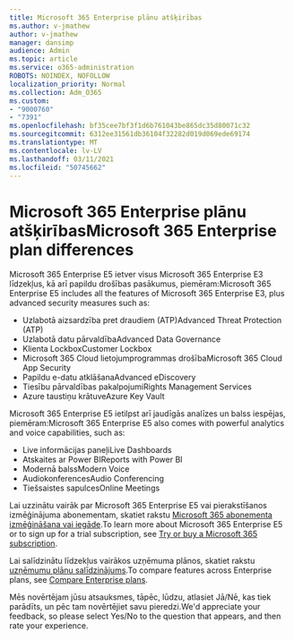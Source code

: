 ```yaml
---
title: Microsoft 365 Enterprise plānu atšķirības
ms.author: v-jmathew
author: v-jmathew
manager: dansimp
audience: Admin
ms.topic: article
ms.service: o365-administration
ROBOTS: NOINDEX, NOFOLLOW
localization_priority: Normal
ms.collection: Adm_O365
ms.custom:
- "9000760"
- "7391"
ms.openlocfilehash: bf35cee7bf3f1d6b761043be865dc35d80071c32
ms.sourcegitcommit: 6312ee31561db36104f32282d019d069ede69174
ms.translationtype: MT
ms.contentlocale: lv-LV
ms.lasthandoff: 03/11/2021
ms.locfileid: "50745662"
---
```

# <a name="microsoft-365-enterprise-plan-differences"></a><span data-ttu-id="fa924-102">Microsoft 365 Enterprise plānu atšķirības</span><span class="sxs-lookup"><span data-stu-id="fa924-102">Microsoft 365 Enterprise plan differences</span></span>

<span data-ttu-id="fa924-103">Microsoft 365 Enterprise E5 ietver visus Microsoft 365 Enterprise E3 līdzekļus, kā arī papildu drošības pasākumus, piemēram:</span><span class="sxs-lookup"><span data-stu-id="fa924-103">Microsoft 365 Enterprise E5 includes all the features of Microsoft 365 Enterprise E3, plus advanced security measures such as:</span></span>

- <span data-ttu-id="fa924-104">Uzlabotā aizsardzība pret draudiem (ATP)</span><span class="sxs-lookup"><span data-stu-id="fa924-104">Advanced Threat Protection (ATP)</span></span>
- <span data-ttu-id="fa924-105">Uzlabotā datu pārvaldība</span><span class="sxs-lookup"><span data-stu-id="fa924-105">Advanced Data Governance</span></span>
- <span data-ttu-id="fa924-106">Klienta Lockbox</span><span class="sxs-lookup"><span data-stu-id="fa924-106">Customer Lockbox</span></span>
- <span data-ttu-id="fa924-107">Microsoft 365 Cloud lietojumprogrammas drošība</span><span class="sxs-lookup"><span data-stu-id="fa924-107">Microsoft 365 Cloud App Security</span></span>
- <span data-ttu-id="fa924-108">Papildu e-datu atklāšana</span><span class="sxs-lookup"><span data-stu-id="fa924-108">Advanced eDiscovery</span></span>
- <span data-ttu-id="fa924-109">Tiesību pārvaldības pakalpojumi</span><span class="sxs-lookup"><span data-stu-id="fa924-109">Rights Management Services</span></span>
- <span data-ttu-id="fa924-110">Azure taustiņu krātuve</span><span class="sxs-lookup"><span data-stu-id="fa924-110">Azure Key Vault</span></span>

<span data-ttu-id="fa924-111">Microsoft 365 Enterprise E5 ietilpst arī jaudīgās analīzes un balss iespējas, piemēram:</span><span class="sxs-lookup"><span data-stu-id="fa924-111">Microsoft 365 Enterprise E5 also comes with powerful analytics and voice capabilities, such as:</span></span>

- <span data-ttu-id="fa924-112">Live informācijas paneļi</span><span class="sxs-lookup"><span data-stu-id="fa924-112">Live Dashboards</span></span>
- <span data-ttu-id="fa924-113">Atskaites ar Power BI</span><span class="sxs-lookup"><span data-stu-id="fa924-113">Reports with Power BI</span></span>
- <span data-ttu-id="fa924-114">Modernā balss</span><span class="sxs-lookup"><span data-stu-id="fa924-114">Modern Voice</span></span>
- <span data-ttu-id="fa924-115">Audiokonferences</span><span class="sxs-lookup"><span data-stu-id="fa924-115">Audio Conferencing</span></span>
- <span data-ttu-id="fa924-116">Tiešsaistes sapulces</span><span class="sxs-lookup"><span data-stu-id="fa924-116">Online Meetings</span></span>

<span data-ttu-id="fa924-117">Lai uzzinātu vairāk par Microsoft 365 Enterprise E5 vai pierakstīšanos izmēģinājuma abonementam, skatiet rakstu [Microsoft 365 abonementa izmēģināšana vai iegāde](https://go.microsoft.com/fwlink/?linkid=2099673).</span><span class="sxs-lookup"><span data-stu-id="fa924-117">To learn more about Microsoft 365 Enterprise E5 or to sign up for a trial subscription, see [Try or buy a Microsoft 365 subscription](https://go.microsoft.com/fwlink/?linkid=2099673).</span></span>

<span data-ttu-id="fa924-118">Lai salīdzinātu līdzekļus vairākos uzņēmuma plānos, skatiet rakstu [uzņēmumu plānu salīdzinājums](https://go.microsoft.com/fwlink/?linkid=2097200).</span><span class="sxs-lookup"><span data-stu-id="fa924-118">To compare features across Enterprise plans, see [Compare Enterprise plans](https://go.microsoft.com/fwlink/?linkid=2097200).</span></span>

<span data-ttu-id="fa924-119">Mēs novērtējam jūsu atsauksmes, tāpēc, lūdzu, atlasiet Jā/Nē, kas tiek parādīts, un pēc tam novērtējiet savu pieredzi.</span><span class="sxs-lookup"><span data-stu-id="fa924-119">We'd appreciate your feedback, so please select Yes/No to the question that appears, and then rate your experience.</span></span>
